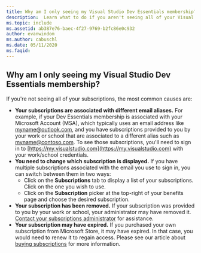 ```yaml
---
title: Why am I only seeing my Visual Studio Dev Essentials membership?
description:  Learn what to do if you aren't seeing all of your Visual Studio subscriptions
ms.topic: include
ms.assetid: ab387e76-baec-4f27-9769-b2fc86e0c932
author: evanwindom
ms.author: cabuschl
ms.date: 05/11/2020
ms.faqid: 
---
```


## Why am I only seeing my Visual Studio Dev Essentials membership?

If you're not seeing all of your subscriptions, the most common causes are:

- **Your subscriptions are associated with different email aliases.**  For example, if your Dev Essentials membership is associated with your Microsoft Account (MSA), which typically uses an email address like myname@outlook.com, and you have subscriptions provided to you by your work or school that are associated to a different alias such as myname@contoso.com.  To see those subscriptions, you'll need to sign in to [https://my.visualstudio.com](https://my.visualstudio.com) with your work/school credentials.  
- **You need to change which subscription is displayed.** If you have multiple subscriptions associated with the email you use to sign in, you can switch between them in two ways:
    - Click on the **Subscriptions** tab to display a list of your subscriptions.  Click on the one you wish to use. 
    - Click on the **Subscription** picker at the top-right of your benefits page and choose the desired subscription. 
- **Your subscription has been removed.**  If your subscription was provided to you by your work or school, your administrator may have removed it. [Contact your subscriptions administrator](../../../contact-my-admin.md) for assistance.
- **Your subscription may have expired.** If you purchased your own subscription from Microsoft Store, it may have expired.  In that case, you would need to renew it to regain access.  Please see our article about [buying subscriptions](../../../buy-activate-retail.md) for more information.